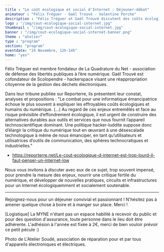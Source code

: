 ```yaml
---
title : "Le coût écologique et social d'Internet : Déjeuner-débat"
animateur : "Félix Tréguer - Gaël Trouvé - Valentine Porche"
description : "Félix Tréguer et Gaël Trouvé discutent des coûts écologiques et humain d'Internet, et des alternatives possibles pour développer un Internet low-tech, résilient, pertinent et souhaitable."
logo : "/img/cout-ecologique-social-internet.jpg"
thumbnail : "/img/cout-ecologique-social-internet.jpg"
banner : "/img/cout-ecologique-social-internet-banner.png"
theme : "atelier"
type : "program"
section: "program"
eventdate: "24 Novembre, 12h-14h"
home: "yes"
---
```

Félix Tréguer est membre fondateur de La Quadrature du Net - association de défense des libertés publiques à l’ère numérique. Gaël Trouvé est cofondateur de Scolopendre - hackerspace visant une réappropriation citoyenne de la gestion des déchets électroniques.

Dans leur tribune publiée sur Reporterre, ils présentent leur constat, analyses et propositions :
"Le combat pour une informatique émancipatrice échoue le plus souvent à expliquer les effroyables coûts écologiques et humains du numérique. (...) Au regard de ces enjeux entremêlés et face au risque prévisible d’effondrement écologique, il est urgent de construire des alternatives durables aux outils et services que nous fournit l’appareil technoscientifique dominant. Une politique hacker-luddite suppose donc d’élargir la critique du numérique tout en œuvrant à une désescalade technologique à même de nous émanciper, en tant qu’utilisateurs et utilisatrices d’outils de communication, des sphères technocratiques et industrielles."
- https://reporterre.net/Le-cout-ecologique-d-internet-est-trop-lourd-il-faut-penser-un-internet-low

Nous vous invitons à discuter avec eux de ce sujet, trop souvent impensé, pour prendre la mesure des enjeux, nourrir une critique fertile du numérique, et développer de nouvelles pratiques, circuits et infrastructures pour un Internet écologiquemment et socialement soutenable.

____________________________________________________________

Rejoignez-nous pour un déjeuner convivial et passionnant ! N'hésitez pas à amener quelque chose à boire et à manger sur place. Merci !

[Logistique]
La MYNE n'étant pas un espace habilité à recevoir du public et pour des question d'assurance, toute personne dans le lieu doit être adhérente. L'adhésion à l'année est fixée à 2€, merci de bien vouloir prévoir ce petit pécule :)

Photo de L'Atelier Soudé, association de réparation pour et par tous d'appareils électroniques et électriques.
